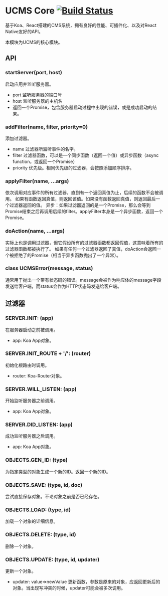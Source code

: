 UCMS Core [![Build Status](https://travis-ci.org/ucms/ucms-core.svg?branch=master)](https://travis-ci.org/ucms/ucms-core)
===========

基于Koa、React搭建的CMS系统，拥有良好的性能、可插件化、以及对React Native友好的API。

本模块为UCMS的核心模块。

## API 

### startServer(port, host)

启动应用并监听服务器。

* port 监听服务器的端口号
* host 监听服务器的主机名
* 返回一个Promise，包含服务器启动过程中出现的错误，或是成功启动的结果。

### addFilter(name, filter, priority=0)

添加过滤器。

* name      过滤器所监听事件的名字。
* filter    过滤器函数，可以是一个同步函数（返回一个值）或异步函数（async function，或返回一个Promise）
* priority  优先级。相同优先级的过滤器，会按照添加顺序排序。

### applyFilter(name, ...args)

依次调用对应事件的所有过滤器，直到有一个返回真值为止，后续的函数不会被调用。
如果有函数返回真值，则返回该值。如果没有函数返回真值，则返回最后一个过滤器返回的值。
异步：如果过滤器返回的是一个Promise，那么会等到Promise结束之后再调用后续的filter。applyFilter本身是一个异步函数，返回一个Promise。

### doAction(name, ...args)

实际上也是调用过滤器，但它假设所有的过滤器函数都返回假值，这意味着所有的过滤器函数都被执行了。
如果有任何一个过滤器返回了真值，doAction会返回一个被拒绝了的Promise（相当于异步函数抛出了一个异常）。

### class UCMSError(message, status)

通常用于抛出一个带有状态码的错误。message会被作为响应体的message字段发送给客户端，而status会作为HTTP状态码发送给客户端。

## 过滤器

### SERVER.INIT: (app)

在服务器启动之前被调用。 

- app: Koa App对象。

### SERVER.INIT_ROUTE + '/': (router)

初始化根路由时调用。

- router: Koa-Router对象。

### SERVER.WILL_LISTEN: (app)

开始监听服务器之前调用。

- app: Koa App对象。

### SERVER.DID_LISTEN: (app)

成功监听服务器之后调用。

- app: Koa App对象。

### OBJECTS.GEN_ID: (type)

为指定类型的对象生成一个新的ID。返回一个新的ID。

### OBJECTS.SAVE: (type, id, doc)

尝试直接保存对象。不论对象之前是否已经存在。

### OBJECTS.LOAD: (type, id)

加载一个对象的详细信息。

### OBJECTS.DELETE: (type, id)

删除一个对象。

### OBJECTS.UPDATE: (type, id, updater)

更新一个对象。

- updater: value=>newValue 更新函数，参数是原来的对象，应返回更新后的对象。当出现写冲突的时候，updater可能会被多次调用。
